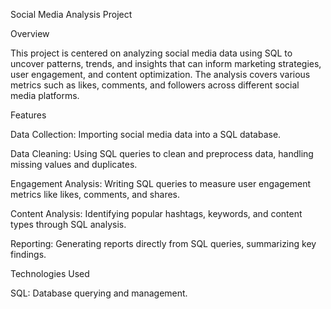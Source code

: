 Social Media Analysis Project

Overview

This project is centered on analyzing social media data using SQL to uncover patterns, trends, and insights that can inform marketing strategies, user engagement, and content optimization. The analysis covers various metrics such as likes, comments, and followers across different social media platforms.

Features

Data Collection: Importing social media data into a SQL database.

Data Cleaning: Using SQL queries to clean and preprocess data, handling missing values and duplicates.

Engagement Analysis: Writing SQL queries to measure user engagement metrics like likes, comments, and shares.

Content Analysis: Identifying popular hashtags, keywords, and content types through SQL analysis.

Reporting: Generating reports directly from SQL queries, summarizing key findings.

Technologies Used

SQL: Database querying and management.
